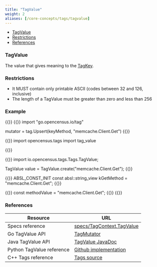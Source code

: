 ```yaml
---
title: "TagValue"
weight: 2
aliases: [/core-concepts/tags/tagvalue]
---
```


- [TagValue](#tagvalue)
- [Restrictions](#restrictions)
- [References](#references)

### TagValue
The value that gives meaning to the [TagKey](/tag/key).


### Restrictions
* It MUST contain only printable ASCII (codes between 32 and 126, inclusive)
* The length of a TagValue must be greater than zero and less than 256

### Example
{{<tabs Go Python Java CplusPlus NodeJS>}}
{{<highlight go>}}
import "go.opencensus.io/tag"

mutator = tag.Upsert(keyMethod, "memcache.Client.Get")
{{</highlight>}}

{{<highlight python>}}
import opencensus.tags import tag_value

{{</highlight>}}

{{<highlight java>}}
import io.opencensus.tags.Tags.TagValue;

TagValue value = TagValue.create("memcache.Client.Get");
{{</highlight>}}

{{<highlight cpp>}}
ABSL_CONST_INIT const absl::string_view kGetMethod =
    "memcache.Client.Get";
{{</highlight>}}

{{<highlight nodejs>}}
const methodValue = "memcache.Client.Get";
{{</highlight>}}
{{</tabs>}}

### References

Resource|URL
---|---
Specs reference|[specs/TagContext.TagValue](https://github.com/census-instrumentation/opencensus-specs/blob/master/tags/TagContext.md#tagvalue)
Go TagValue API|[TagMutator](https://godoc.org/go.opencensus.io/tag#Mutator)
Java TagValue API|[TagValue JavaDoc](https://static.javadoc.io/io.opencensus/opencensus-api/0.16.1/io/opencensus/tags/TagValue.html)
Python TagValue reference|[Github implementation](https://github.com/census-instrumentation/opencensus-python/blob/fc42d70f0c9f423b22d0d6a55cc1ffb0e3e478c8/opencensus/tags/tag_value.py#L15-L34)
C++ Tags reference|[Tags source](https://github.com/census-instrumentation/opencensus-cpp/tree/master/opencensus/tags)
